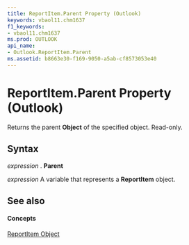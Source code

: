 ```yaml
---
title: ReportItem.Parent Property (Outlook)
keywords: vbaol11.chm1637
f1_keywords:
- vbaol11.chm1637
ms.prod: OUTLOOK
api_name:
- Outlook.ReportItem.Parent
ms.assetid: b8663e30-f169-9050-a5ab-cf8573053e40
---
```



# ReportItem.Parent Property (Outlook)

Returns the parent  **Object** of the specified object. Read-only.


## Syntax

 _expression_ . **Parent**

 _expression_ A variable that represents a **ReportItem** object.


## See also


#### Concepts


[ReportItem Object](reportitem-object-outlook.md)

